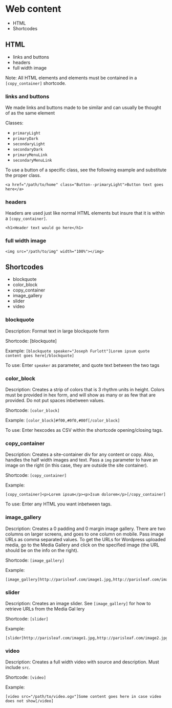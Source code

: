 # Web content

- HTML 
- Shortcodes

## HTML

- links and buttons
- headers
- full width image

Note: All HTML elements and elements must be contained in a `[copy_container]` shortcode.

### links and buttons

We made links and buttons made to be similar and can usually be thought of as the same element

Classes:

- `primaryLight`
- `primaryDark`
- `secondaryLight`
- `secondaryDark`
- `primaryMenuLink`
- `secondaryMenuLink`

To use a button of a specific class, see the following example and substitute the proper class.

```
<a href="/path/to/home" class="Button--primaryLight">Button text goes here</a>
```


### headers

Headers are used just like normal HTML elements but insure that it is within a `[copy_container]`.

```
<h1>Header text would go here</h1>
```

### full width image

```
<img src="/path/to/img" width="100%"></img>
```

## Shortcodes

- blockquote
- color_block
- copy_container
- image_gallery
- slider
- video

### blockquote

Description: Format text in large blockquote form

Shortcode: [blockquote]

Example: `[blockquote speaker="Joseph Furlott"]Lorem ipsum quote content goes here[/blockquote]`

To use: Enter `speaker` as parameter, and quote text between the two tags

### color_block

Description: Creates a strip of colors that is 3 rhythm units in height.  Colors must be provided in hex form, and will show as many or as few that are provided. Do not put spaces inbetween values.

Shortcode: `[color_block]`

Example: `[color_block]#f00,#0f0,#00f[/color_block]`

To use: Enter hexcodes as CSV within the shortcode opening/closing tags.

### copy_container

Description: Creates a site-container div for any content or copy.  Also, handles the half width images and text.  Pass a `img` parameter to have an image on the right (in this case, they are outside the site container).

Shortcode: `[copy_container]`

Example:

```
[copy_container]<p>Lorem ipsum</p><p>Isum dolorem</p>[/copy_container]
```

To use: Enter any HTML you want inbetween tags.

### image_gallery

Description: Creates a 0 padding and 0 margin image gallery.  There are two columns on larger screens, and goes to one column on mobile.  Pass image URLs as comma separated values.  To get the URLs for Wordpress uploaded media, go to the Media Gallery and click on the specified image (the URL should be on the info on the right).

Shortcode: `[image_gallery]`

Example: 

```
[image_gallery]http://parisleaf.com/image1.jpg,http://parisleaf.com/image2.jpg,http://parisleaf.com/image3.jpg[/image_gallery]
```

### slider

Description: Creates an image slider. See `[image_gallery]` for how to retrieve URLs from the Media Gal
lery

Shortcode: `[slider]`

Example:

```
[slider]http://parisleaf.com/image1.jpg,http://parisleaf.com/image2.jpg,http://parisleaf.com/image3.jpg[/slider]
```

### video

Description: Creates a full width video with source and description.  Must include `src`.

Shortcode: `[video]`

Example:

```
[video src="/path/to/video.ogv"]Some content goes here in case video does not show[/video]
```

